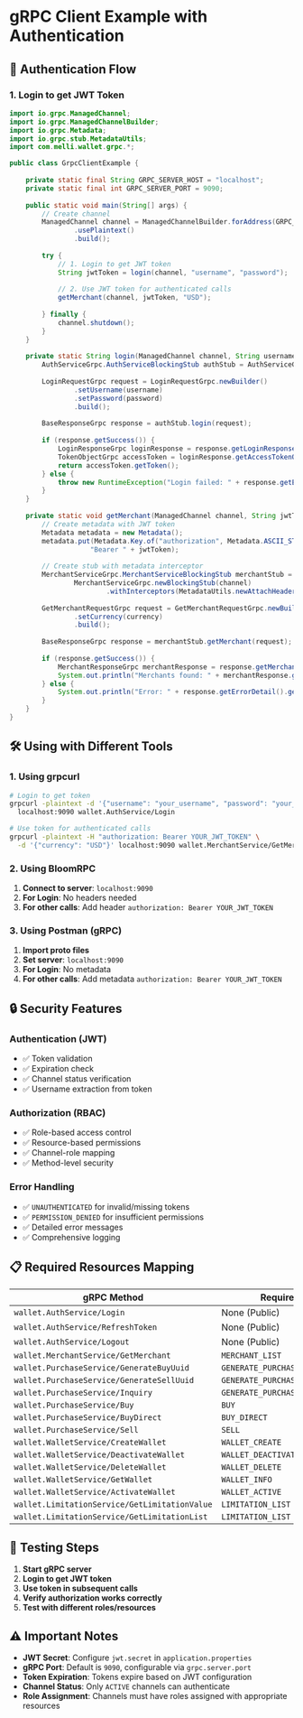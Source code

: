 # gRPC Client Example with Authentication

## 🔐 **Authentication Flow**

### **1. Login to get JWT Token**

```java
import io.grpc.ManagedChannel;
import io.grpc.ManagedChannelBuilder;
import io.grpc.Metadata;
import io.grpc.stub.MetadataUtils;
import com.melli.wallet.grpc.*;

public class GrpcClientExample {
    
    private static final String GRPC_SERVER_HOST = "localhost";
    private static final int GRPC_SERVER_PORT = 9090;
    
    public static void main(String[] args) {
        // Create channel
        ManagedChannel channel = ManagedChannelBuilder.forAddress(GRPC_SERVER_HOST, GRPC_SERVER_PORT)
                .usePlaintext()
                .build();
        
        try {
            // 1. Login to get JWT token
            String jwtToken = login(channel, "username", "password");
            
            // 2. Use JWT token for authenticated calls
            getMerchant(channel, jwtToken, "USD");
            
        } finally {
            channel.shutdown();
        }
    }
    
    private static String login(ManagedChannel channel, String username, String password) {
        AuthServiceGrpc.AuthServiceBlockingStub authStub = AuthServiceGrpc.newBlockingStub(channel);
        
        LoginRequestGrpc request = LoginRequestGrpc.newBuilder()
                .setUsername(username)
                .setPassword(password)
                .build();
        
        BaseResponseGrpc response = authStub.login(request);
        
        if (response.getSuccess()) {
            LoginResponseGrpc loginResponse = response.getLoginResponse();
            TokenObjectGrpc accessToken = loginResponse.getAccessTokenObject();
            return accessToken.getToken();
        } else {
            throw new RuntimeException("Login failed: " + response.getErrorDetail().getMessage());
        }
    }
    
    private static void getMerchant(ManagedChannel channel, String jwtToken, String currency) {
        // Create metadata with JWT token
        Metadata metadata = new Metadata();
        metadata.put(Metadata.Key.of("authorization", Metadata.ASCII_STRING_MARSHALLER), 
                    "Bearer " + jwtToken);
        
        // Create stub with metadata interceptor
        MerchantServiceGrpc.MerchantServiceBlockingStub merchantStub = 
                MerchantServiceGrpc.newBlockingStub(channel)
                        .withInterceptors(MetadataUtils.newAttachHeadersInterceptor(metadata));
        
        GetMerchantRequestGrpc request = GetMerchantRequestGrpc.newBuilder()
                .setCurrency(currency)
                .build();
        
        BaseResponseGrpc response = merchantStub.getMerchant(request);
        
        if (response.getSuccess()) {
            MerchantResponseGrpc merchantResponse = response.getMerchantResponseGrpc();
            System.out.println("Merchants found: " + merchantResponse.getMerchantObjectListCount());
        } else {
            System.out.println("Error: " + response.getErrorDetail().getMessage());
        }
    }
}
```

## 🛠️ **Using with Different Tools**

### **1. Using grpcurl**

```bash
# Login to get token
grpcurl -plaintext -d '{"username": "your_username", "password": "your_password"}' \
  localhost:9090 wallet.AuthService/Login

# Use token for authenticated calls
grpcurl -plaintext -H "authorization: Bearer YOUR_JWT_TOKEN" \
  -d '{"currency": "USD"}' localhost:9090 wallet.MerchantService/GetMerchant
```

### **2. Using BloomRPC**

1. **Connect to server**: `localhost:9090`
2. **For Login**: No headers needed
3. **For other calls**: Add header `authorization: Bearer YOUR_JWT_TOKEN`

### **3. Using Postman (gRPC)**

1. **Import proto files**
2. **Set server**: `localhost:9090`
3. **For Login**: No metadata
4. **For other calls**: Add metadata `authorization: Bearer YOUR_JWT_TOKEN`

## 🔒 **Security Features**

### **Authentication (JWT)**
- ✅ Token validation
- ✅ Expiration check
- ✅ Channel status verification
- ✅ Username extraction from token

### **Authorization (RBAC)**
- ✅ Role-based access control
- ✅ Resource-based permissions
- ✅ Channel-role mapping
- ✅ Method-level security

### **Error Handling**
- ✅ `UNAUTHENTICATED` for invalid/missing tokens
- ✅ `PERMISSION_DENIED` for insufficient permissions
- ✅ Detailed error messages
- ✅ Comprehensive logging

## 📋 **Required Resources Mapping**

| gRPC Method | Required Resource |
|-------------|-------------------|
| `wallet.AuthService/Login` | None (Public) |
| `wallet.AuthService/RefreshToken` | None (Public) |
| `wallet.AuthService/Logout` | None (Public) |
| `wallet.MerchantService/GetMerchant` | `MERCHANT_LIST` |
| `wallet.PurchaseService/GenerateBuyUuid` | `GENERATE_PURCHASE_UNIQUE_IDENTIFIER` |
| `wallet.PurchaseService/GenerateSellUuid` | `GENERATE_PURCHASE_UNIQUE_IDENTIFIER` |
| `wallet.PurchaseService/Inquiry` | `GENERATE_PURCHASE_UNIQUE_IDENTIFIER` |
| `wallet.PurchaseService/Buy` | `BUY` |
| `wallet.PurchaseService/BuyDirect` | `BUY_DIRECT` |
| `wallet.PurchaseService/Sell` | `SELL` |
| `wallet.WalletService/CreateWallet` | `WALLET_CREATE` |
| `wallet.WalletService/DeactivateWallet` | `WALLET_DEACTIVATE` |
| `wallet.WalletService/DeleteWallet` | `WALLET_DELETE` |
| `wallet.WalletService/GetWallet` | `WALLET_INFO` |
| `wallet.WalletService/ActivateWallet` | `WALLET_ACTIVE` |
| `wallet.LimitationService/GetLimitationValue` | `LIMITATION_LIST` |
| `wallet.LimitationService/GetLimitationList` | `LIMITATION_LIST` |

## 🚀 **Testing Steps**

1. **Start gRPC server**
2. **Login to get JWT token**
3. **Use token in subsequent calls**
4. **Verify authorization works correctly**
5. **Test with different roles/resources**

## ⚠️ **Important Notes**

- **JWT Secret**: Configure `jwt.secret` in `application.properties`
- **gRPC Port**: Default is `9090`, configurable via `grpc.server.port`
- **Token Expiration**: Tokens expire based on JWT configuration
- **Channel Status**: Only `ACTIVE` channels can authenticate
- **Role Assignment**: Channels must have roles assigned with appropriate resources

